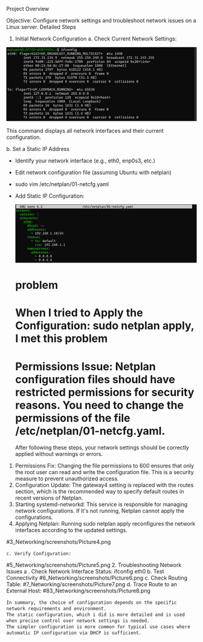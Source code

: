 Project Overview

Objective: Configure network settings and troubleshoot network issues on a Linux server.
Detailed Steps

1.	Initial Network Configuration
    a. Check Current Network Settings:
  		
 ![pic1](screenshots/Picture1.png)

This command displays all network interfaces and their current configuration.


b. Set a Static IP Address

  - Identify your network interface (e.g., eth0, enp0s3, etc.)
  - Edit network configuration file (assuming Ubuntu with netplan)
  - sudo vim /etc/netplan/01-netcfg.yaml
  - Add Static IP Configuration:
    
    ![pic1](screenshots/Picture3.png)

    # problem
    
     # When I tried to Apply the Configuration:	sudo netplan apply, I met this problem
    # Permissions Issue: Netplan configuration files should have restricted permissions for security reasons. You need to change the permissions of the file /etc/netplan/01-netcfg.yaml.

    After following these steps, your network settings should be correctly applied without warnings or errors.
    
1.	Permissions Fix: Changing the file permissions to 600 ensures that only the root user can read and write the configuration file. This is a security measure to prevent unauthorized access.
2.	Configuration Update: The gateway4 setting is replaced with the routes section, which is the recommended way to specify default routes in recent versions of Netplan.
3.	Starting systemd-networkd: This service is responsible for managing network configurations. If it's not running, Netplan cannot apply the configurations.
4.	Applying Netplan: Running sudo netplan apply reconfigures the network interfaces according to the updated settings.
   
#3_Networking/screenshots/Picture4.png
   
    c. Verify Configuration:
  #5_Networking/screenshots/Picture5.png
    2.	Troubleshooting Network Issues
        a . Check Network Interface Status:	ifconfig eth0
        b. Test Connectivity
    #6_Networking/screenshots/Picture6.png
        c. Check Routing Table:
    #7_Networking/screenshots/Picture7.png
        d. Trace Route to an External Host:
    #83_Networking/screenshots/Picture8.png


    In summary, the choice of configuration depends on the specific network requirements and environment.
    The static configuration, which i did is more detailed and is used when precise control over network settings is needed.
    The simpler configuration is more common for typical use cases where automatic IP configuration via DHCP is sufficient.
    





   

